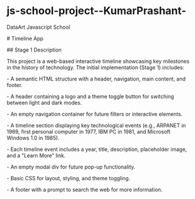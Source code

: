 # js-school-project--KumarPrashant-

DataArt Javascript School



\# Timeline App



\## Stage 1 Description



This project is a web-based interactive timeline showcasing key milestones in the history of technology. The initial implementation (Stage 1) includes:



\- A semantic HTML structure with a header, navigation, main content, and footer.

\- A header containing a logo and a theme toggle button for switching between light and dark modes.

\- An empty navigation container for future filters or interactive elements.

\- A timeline section displaying key technological events (e.g., ARPANET in 1969, first personal computer in 1977, IBM PC in 1981, and Microsoft Windows 1.0 in 1985).

\- Each timeline event includes a year, title, description, placeholder image, and a "Learn More" link.

\- An empty modal div for future pop-up functionality.

\- Basic CSS for layout, styling, and theme toggling.

\- A footer with a prompt to search the web for more information.

